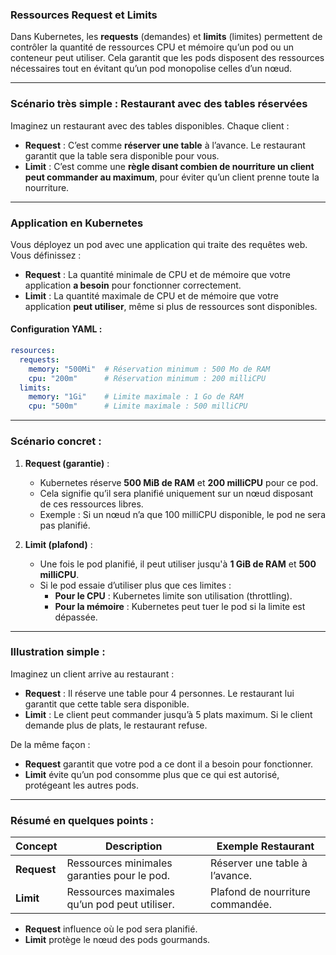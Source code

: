 ### **Ressources Request et Limits** 

Dans Kubernetes, les **requests** (demandes) et **limits** (limites) permettent de contrôler la quantité de ressources CPU et mémoire qu’un pod ou un conteneur peut utiliser. Cela garantit que les pods disposent des ressources nécessaires tout en évitant qu’un pod monopolise celles d’un nœud.

---

### **Scénario très simple : Restaurant avec des tables réservées**
Imaginez un restaurant avec des tables disponibles. Chaque client :
- **Request** : C’est comme **réserver une table** à l’avance. Le restaurant garantit que la table sera disponible pour vous.
- **Limit** : C’est comme une **règle disant combien de nourriture un client peut commander au maximum**, pour éviter qu’un client prenne toute la nourriture.

---

### **Application en Kubernetes**
Vous déployez un pod avec une application qui traite des requêtes web. Vous définissez :
- **Request** : La quantité minimale de CPU et de mémoire que votre application **a besoin** pour fonctionner correctement.
- **Limit** : La quantité maximale de CPU et de mémoire que votre application **peut utiliser**, même si plus de ressources sont disponibles.

#### **Configuration YAML :**
```yaml
resources:
  requests:
    memory: "500Mi"  # Réservation minimum : 500 Mo de RAM
    cpu: "200m"      # Réservation minimum : 200 milliCPU
  limits:
    memory: "1Gi"    # Limite maximale : 1 Go de RAM
    cpu: "500m"      # Limite maximale : 500 milliCPU
```

---

### **Scénario concret :**

1. **Request (garantie)** :
   - Kubernetes réserve **500 MiB de RAM** et **200 milliCPU** pour ce pod.
   - Cela signifie qu’il sera planifié uniquement sur un nœud disposant de ces ressources libres.
   - Exemple : Si un nœud n’a que 100 milliCPU disponible, le pod ne sera pas planifié.

2. **Limit (plafond)** :
   - Une fois le pod planifié, il peut utiliser jusqu'à **1 GiB de RAM** et **500 milliCPU**.
   - Si le pod essaie d’utiliser plus que ces limites :
     - **Pour le CPU** : Kubernetes limite son utilisation (throttling).
     - **Pour la mémoire** : Kubernetes peut tuer le pod si la limite est dépassée.

---

### **Illustration simple :**
Imaginez un client arrive au restaurant :
- **Request** : Il réserve une table pour 4 personnes. Le restaurant lui garantit que cette table sera disponible.
- **Limit** : Le client peut commander jusqu’à 5 plats maximum. Si le client demande plus de plats, le restaurant refuse.

De la même façon :
- **Request** garantit que votre pod a ce dont il a besoin pour fonctionner.
- **Limit** évite qu’un pod consomme plus que ce qui est autorisé, protégeant les autres pods.

---

### **Résumé en quelques points :**
| **Concept**   | **Description**                              | **Exemple Restaurant**              |
|---------------|----------------------------------------------|--------------------------------------|
| **Request**   | Ressources minimales garanties pour le pod.  | Réserver une table à l’avance.      |
| **Limit**     | Ressources maximales qu’un pod peut utiliser.| Plafond de nourriture commandée.    |

- **Request** influence où le pod sera planifié.
- **Limit** protège le nœud des pods gourmands.